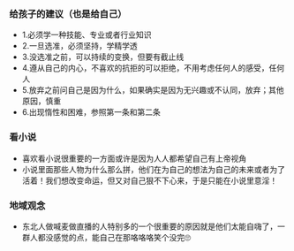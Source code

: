 ### 给孩子的建议（也是给自己）
* 1.必须学一种技能、专业或者行业知识
* 2.一旦选准，必须坚持，学精学透
* 3.没选准之前，可以持续的变换，但要有截止线
* 4.遵从自己的内心，不喜欢的抗拒的可以拒绝，不用考虑任何人的感受，任何人
* 5.放弃之前问自己是因为什么，如果确实是因为无兴趣或不认同，放弃；其他原因，慎重
* 6.出现惰性和困难，参照第一条和第二条
### 看小说
* 喜欢看小说很重要的一方面或许是因为人人都希望自己有上帝视角
* 小说里面那些人物为什么那么拼，他们在为自己的想法为自己的未来或者为了活着！我们想改变命运，但又对自己狠不下心来，于是只能在小说里意淫！

### 地域观念
* 东北人做喊麦做直播的人特别多的一个很重要的原因就是他们太能自嗨了，一群人都没感觉的点，能自己在那咯咯咯笑个没完🙄
